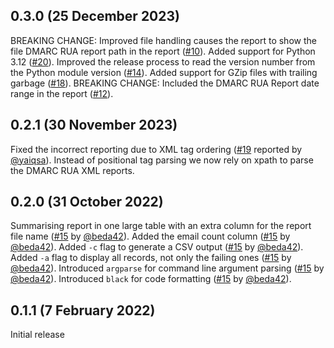 ## 0.3.0 (25 December 2023)

BREAKING CHANGE: Improved file handling causes the report to show the file DMARC RUA report path in the report ([#10](https://github.com/MozaicWorks/DMARCReporting/issues/10)).
Added support for Python 3.12 ([#20](https://github.com/MozaicWorks/DMARCReporting/issues/20)).
Improved the release process to read the version number from the Python module version ([#14](https://github.com/MozaicWorks/DMARCReporting/issues/14)).
Added support for GZip files with trailing garbage ([#18](https://github.com/MozaicWorks/DMARCReporting/issues/18)).
BREAKING CHANGE: Included the DMARC RUA Report date range in the report ([#12](https://github.com/MozaicWorks/DMARCReporting/issues/12)).

## 0.2.1 (30 November 2023)

Fixed the incorrect reporting due to XML tag ordering ([#19](https://github.com/MozaicWorks/DMARCReporting/issues/19) reported by [@yaiqsa](https://github.com/yaiqsa)). Instead of positional tag parsing we now rely on xpath to parse the DMARC RUA XML reports.

## 0.2.0 (31 October 2022)

Summarising report in one large table with an extra column for the report file name ([#15](https://github.com/MozaicWorks/DMARCReporting/pull/15) by [@beda42](https://github.com/beda42)).
Added the email count column ([#15](https://github.com/MozaicWorks/DMARCReporting/pull/15) by [@beda42](https://github.com/beda42)).
Added `-c` flag to generate a CSV output ([#15](https://github.com/MozaicWorks/DMARCReporting/pull/15) by [@beda42](https://github.com/beda42)).
Added `-a` flag to display all records, not only the failing ones ([#15](https://github.com/MozaicWorks/DMARCReporting/pull/15) by [@beda42](https://github.com/beda42)).
Introduced `argparse` for command line argument parsing ([#15](https://github.com/MozaicWorks/DMARCReporting/pull/15) by [@beda42](https://github.com/beda42)).
Introduced `black` for code formatting ([#15](https://github.com/MozaicWorks/DMARCReporting/pull/15) by [@beda42](https://github.com/beda42)).

## 0.1.1 (7 February 2022)

Initial release
